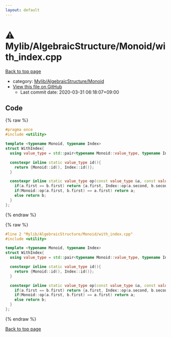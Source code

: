 ```yaml
---
layout: default
---
```


<!-- mathjax config similar to math.stackexchange -->
<script type="text/javascript" async
  src="https://cdnjs.cloudflare.com/ajax/libs/mathjax/2.7.5/MathJax.js?config=TeX-MML-AM_CHTML">
</script>
<script type="text/x-mathjax-config">
  MathJax.Hub.Config({
    TeX: { equationNumbers: { autoNumber: "AMS" }},
    tex2jax: {
      inlineMath: [ ['$','$'] ],
      processEscapes: true
    },
    "HTML-CSS": { matchFontHeight: false },
    displayAlign: "left",
    displayIndent: "2em"
  });
</script>

<script type="text/javascript" src="https://cdnjs.cloudflare.com/ajax/libs/jquery/3.4.1/jquery.min.js"></script>
<script src="https://cdn.jsdelivr.net/npm/jquery-balloon-js@1.1.2/jquery.balloon.min.js" integrity="sha256-ZEYs9VrgAeNuPvs15E39OsyOJaIkXEEt10fzxJ20+2I=" crossorigin="anonymous"></script>
<script type="text/javascript" src="../../../../assets/js/copy-button.js"></script>
<link rel="stylesheet" href="../../../../assets/css/copy-button.css" />


# :warning: Mylib/AlgebraicStructure/Monoid/with_index.cpp

<a href="../../../../index.html">Back to top page</a>

* category: <a href="../../../../index.html#b9ce8b1117f3871719e4d3859e7574c9">Mylib/AlgebraicStructure/Monoid</a>
* <a href="{{ site.github.repository_url }}/blob/master/Mylib/AlgebraicStructure/Monoid/with_index.cpp">View this file on GitHub</a>
    - Last commit date: 2020-03-31 06:18:07+09:00




## Code

<a id="unbundled"></a>
{% raw %}
```cpp
#pragma once
#include <utility>

template <typename Monoid, typename Index>
struct WithIndex{
  using value_type = std::pair<typename Monoid::value_type, typename Index::value_type>;

  constexpr inline static value_type id(){
    return {Monoid::id(), Index::id()};
  }

  constexpr inline static value_type op(const value_type &a, const value_type &b){
    if(a.first == b.first) return {a.first, Index::op(a.second, b.second)};
    if(Monoid::op(a.first, b.first) == a.first) return a;
    else return b;
  }
};

```
{% endraw %}

<a id="bundled"></a>
{% raw %}
```cpp
#line 2 "Mylib/AlgebraicStructure/Monoid/with_index.cpp"
#include <utility>

template <typename Monoid, typename Index>
struct WithIndex{
  using value_type = std::pair<typename Monoid::value_type, typename Index::value_type>;

  constexpr inline static value_type id(){
    return {Monoid::id(), Index::id()};
  }

  constexpr inline static value_type op(const value_type &a, const value_type &b){
    if(a.first == b.first) return {a.first, Index::op(a.second, b.second)};
    if(Monoid::op(a.first, b.first) == a.first) return a;
    else return b;
  }
};

```
{% endraw %}

<a href="../../../../index.html">Back to top page</a>

